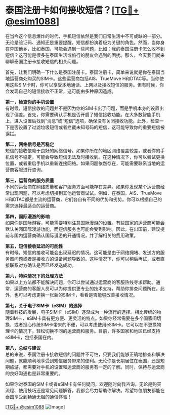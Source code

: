 # 泰国注册卡如何接收短信？[[TG💪+ @esim1088](https://t.me/s/esim1088)]

在当今这个信息爆炸的时代，手机短信依然是我们日常生活中不可或缺的一部分。无论是验证码、通知还是重要提醒，短信都扮演着极为关键的角色。然而，当你身在异国他乡，比如泰国，可能会遇到一些问题，比如：我的泰国注册卡怎么收不到短信？这可能是很多在泰国生活或旅行的朋友会遇到的困扰。那么，今天我们就来聊聊泰国注册卡接收短信的相关问题。

首先，让我们明确一下什么是泰国注册卡。泰国注册卡，简单来说就是你在泰国当地运营商处购买的SIM卡。这些运营商包括AIS、TrueMove H和DTAC等。当你使用这些SIM卡时，你可以享受本地通话、上网以及接收短信的服务。但有时候，你会发现自己的短信接收不正常，这可能由多种原因造成。

**第一，检查你的手机设置**  
有时候，短信接收的问题并不是因为你的SIM卡出了问题，而是手机本身的设置出现了偏差。首先，你需要确认手机是否开启了短信接收功能。在大多数智能手机上，进入设置后找到“消息”或“短信”选项，确保没有关闭接收功能。此外，检查一下是否设置了过滤垃圾短信或者拦截未知号码的短信，这可能导致你的重要短信被误拦。

**第二，网络信号是否稳定**  
短信的接收依赖于良好的网络信号。如果你所在的地区网络覆盖较差，或者你的手机信号不稳定，可能会导致短信无法及时接收到。在这种情况下，你可以尝试更换位置，或者重启手机以重新连接网络。如果问题依然存在，可能需要联系当地的运营商客服进行咨询。

**第三，运营商的服务质量**  
不同的运营商在网络质量和客户服务方面可能存在差异。如果你发现某个运营商经常出现问题，可以考虑切换到其他运营商试试。例如，在泰国，AIS、TrueMove H和DTAC都是主流的运营商，它们各自有不同的优势和劣势。你可以根据自己的需求选择最适合的运营商。

**第四，国际漫游的影响**  
如果你是国际游客，可能需要特别注意国际漫游的设置。有些国家的运营商可能会默认关闭国际漫游功能，而短信服务也可能会受到影响。因此，在出国前，建议提前与国内运营商确认国际漫游的开通情况，并了解相关的费用政策。

**第五，短信接收延迟的可能性**  
有时候，短信的接收可能会出现延迟的情况。这可能是由于网络拥堵、发送方的服务器问题或者是接收方的设备问题导致的。这种情况下，你可以稍后再试，或者直接联系对方确认是否已经发送成功。

**第六，特殊情况下的处理方法**  
如果以上方法都不能解决问题，你可以尝试通过运营商的客服热线寻求帮助。通常，运营商的客服人员可以为你提供更专业的技术支持，帮助你排查问题所在。此外，也可以考虑更换一张新的SIM卡，看看是否能够改善接收情况。

**第七，关于电子SIM卡（eSIM）的选择**  
随着科技的发展，电子SIM卡（eSIM）逐渐成为一种流行的选择。相比传统的物理SIM卡，eSIM卡具有更方便、更灵活的特点。如果你经常需要在多个国家间切换，或者担心传统SIM卡带来的不便，可以考虑使用eSIM卡。它可以在不更换物理卡的情况下，轻松切换不同的运营商和服务。目前，许多国家和地区已经支持eSIM卡，包括泰国在内。

**第八，总结与建议**  
总的来说，泰国注册卡接收短信的问题并不可怕，只要我们能够正确地排查和解决问题，就能顺利地享受到短信服务带来的便利。无论你是长期居住在泰国，还是短期旅游，都需要对手机的设置和运营商的服务有一定的了解。同时，保持与运营商的良好沟通也是非常重要的。

如果你对泰国的SIM卡或者eSIM卡有任何疑问，欢迎随时向我咨询。无论是购买流程、使用技巧还是常见问题解答，我都会尽力帮助你解决。希望每位朋友都能在泰国享受到畅通无阻的通信体验！

[[TG💪+ @esim1088](https://t.me/s/esim1088) ![Image](https://i.postimg.cc/4NQfJmqS/Snipaste-2025-05-13-00-14-12.png)]